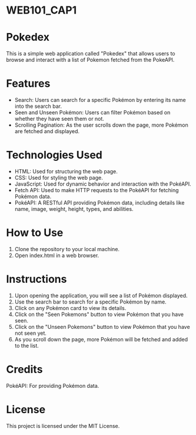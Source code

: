 # WEB101_CAP1
# Pokedex 
This is a simple web application called "Pokedex" that allows users to browse and interact with a list of Pokemon fetched from the PokeAPI.

# Features
* Search: Users can search for a specific Pokémon by entering its name into the search bar.
* Seen and Unseen Pokémon: Users can filter Pokémon based on whether they have seen them or not.
* Scrolling Pagination: As the user scrolls down the page, more Pokémon are fetched and displayed.

# Technologies Used
* HTML: Used for structuring the web page.
* CSS: Used for styling the web page.
* JavaScript: Used for dynamic behavior and interaction with the PokéAPI.
* Fetch API: Used to make HTTP requests to the PokéAPI for fetching Pokémon data.
* PokéAPI: A RESTful API providing Pokémon data, including details like name, image, weight, height, types, and abilities.

# How to Use
1. Clone the repository to your local machine.
2. Open index.html in a web browser.

# Instructions
1. Upon opening the application, you will see a list of Pokémon displayed.
2. Use the search bar to search for a specific Pokémon by name.
3. Click on any Pokémon card to view its details.
4. Click on the "Seen Pokemons" button to view Pokémon that you have seen.
5. Click on the "Unseen Pokemons" button to view Pokémon that you have not seen yet.
6. As you scroll down the page, more Pokémon will be fetched and added to the list.

# Credits
PokéAPI: For providing Pokémon data.

# License
This project is licensed under the MIT License.

